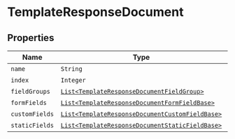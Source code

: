 

# TemplateResponseDocument



## Properties

| Name | Type | Description | Notes |
|------------ | ------------- | ------------- | -------------|
| `name` | ```String``` |  _t__TemplateResponseDocument::NAME  |  |
| `index` | ```Integer``` |  _t__TemplateResponseDocument::INDEX  |  |
| `fieldGroups` | [```List<TemplateResponseDocumentFieldGroup>```](TemplateResponseDocumentFieldGroup.md) |  _t__TemplateResponseDocument::FIELD_GROUPS  |  |
| `formFields` | [```List<TemplateResponseDocumentFormFieldBase>```](TemplateResponseDocumentFormFieldBase.md) |  _t__TemplateResponseDocumentFormField::DESCRIPTION  |  |
| `customFields` | [```List<TemplateResponseDocumentCustomFieldBase>```](TemplateResponseDocumentCustomFieldBase.md) |  _t__TemplateResponseDocumentCustomField::DESCRIPTION  |  |
| `staticFields` | [```List<TemplateResponseDocumentStaticFieldBase>```](TemplateResponseDocumentStaticFieldBase.md) |  _t__TemplateResponseDocumentStaticField::DESCRIPTION  |  |



